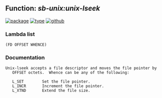 ## Function: ***sb-unix:unix-lseek***
[![package](https://img.shields.io/badge/Package-SB--UNIX-5f9ea0.svg?style=social&colorA=999999)](../) [![type](https://img.shields.io/badge/Type-Function-5f9ea0.svg?style=social&colorA=999999)](../#function) [![github](https://img.shields.io/badge/GitHub-View_the_source-5f9ea0.svg?style=social&colorA=999999&logo=github)](https://github.com/sbcl/sbcl/blob/master/src/code/unix.lisp/) 
### Lambda list
```
(FD OFFSET WHENCE)
```
### Documentation
```
Unix-lseek accepts a file descriptor and moves the file pointer by
   OFFSET octets.  Whence can be any of the following:

   L_SET        Set the file pointer.
   L_INCR       Increment the file pointer.
   L_XTND       Extend the file size.
  
```
